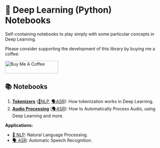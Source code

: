 # 👾 Deep Learning (Python) Notebooks

Self-containing notebooks to play simply with some particular concepts in Deep Learning.

Please consider supporting the development of this library by buying me a coffee:

<a href="https://buymeacoffee.com/jeronymous" target="_blank"><img src="https://cdn.buymeacoffee.com/buttons/default-orange.png" alt="Buy Me A Coffee" height="41" width="174"></a>

## 📚 Notebooks

1. [**Tokenizers**](tokenizers.ipynb) (<u>📜NLP</u>, <u>🗣️ASR</u>): How tokenization works in Deep Learning.
1. [**Audio Processing**](audio.ipynb) (<u>🗣️ASR</u>): How to Automatically Process Audio, using Deep Learning and more.

**Applications:**
* <u>📜 NLP</u>: Natural Language Processing.
* <u>🗣️ ASR</u>: Automatic Speech Recognition.
